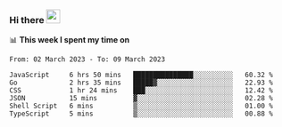 ### Hi there <a href="https://www.gautamkrishnar.com/"><img src="https://media.giphy.com/media/hvRJCLFzcasrR4ia7z/giphy.gif" width="25px"></a>

📊 **This week I spent my time on**

<!--START_SECTION:waka-->

```text
From: 02 March 2023 - To: 09 March 2023

JavaScript     6 hrs 50 mins   ███████████████░░░░░░░░░░   60.32 %
Go             2 hrs 35 mins   █████▓░░░░░░░░░░░░░░░░░░░   22.93 %
CSS            1 hr 24 mins    ███░░░░░░░░░░░░░░░░░░░░░░   12.42 %
JSON           15 mins         ▓░░░░░░░░░░░░░░░░░░░░░░░░   02.28 %
Shell Script   6 mins          ▒░░░░░░░░░░░░░░░░░░░░░░░░   01.00 %
TypeScript     5 mins          ▒░░░░░░░░░░░░░░░░░░░░░░░░   00.88 %
```

<!--END_SECTION:waka-->
